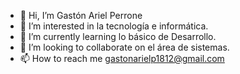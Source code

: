 - 👋 Hi, I’m  Gastón Ariel Perrone
- 👀 I’m interested in  la tecnología e informática.
- 🌱 I’m currently learning  lo básico de Desarrollo.
- 💞️ I’m looking to collaborate on el área de sistemas.
- 📫 How to reach me  gastonarielp1812@gmail.com

<!---
gaston18121991/gaston18121991 is a ✨ special ✨ repository because its `README.md` (this file) appears on your GitHub profile.
You can click the Preview link to take a look at your changes.
--->
